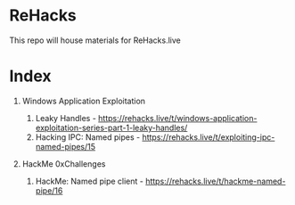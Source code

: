 # ReHacks
This repo will house materials for ReHacks.live

# Index
1. Windows Application Exploitation
   
   1. Leaky Handles - https://rehacks.live/t/windows-application-exploitation-series-part-1-leaky-handles/
   2. Hacking IPC: Named pipes - https://rehacks.live/t/exploiting-ipc-named-pipes/15


2. HackMe 0xChallenges
   
   1. HackMe: Named pipe client - https://rehacks.live/t/hackme-named-pipe/16
   

